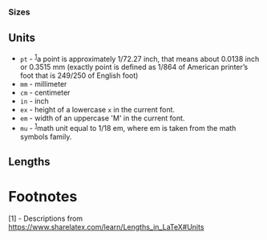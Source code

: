 ### Sizes

## Units

- `pt` - <sup>[1](#Footnotes)</sup>a point is approximately 1/72.27 inch, that means about
0.0138 inch or 0.3515 mm (exactly point is defined as 1/864 of American printer’s
foot that is 249/250 of English foot)  
- `mm` - millimeter  
- `cm` - centimeter  
- `in` - inch  
- `ex` - height of a lowercase `x` in the current font.  
- `em` - width of an uppercase 'M' in the current font.  
- `mu` - <sup>[1](#Footnotes)</sup>math unit equal to 1/18 em,
where em is taken from the math symbols family.  

## Lengths

# Footnotes

[1] - Descriptions from https://www.sharelatex.com/learn/Lengths_in_LaTeX#Units